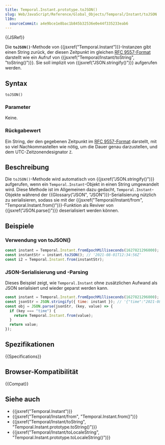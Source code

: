 ```yaml
---
title: Temporal.Instant.prototype.toJSON()
slug: Web/JavaScript/Reference/Global_Objects/Temporal/Instant/toJSON
l10n:
  sourceCommit: a4e9bce1e8bac1b845b32536e0e44f335233eab6
---
```


{{JSRef}}

Die **`toJSON()`**-Methode von {{jsxref("Temporal.Instant")}}-Instanzen gibt einen String zurück, der diesen Zeitpunkt im gleichen [RFC 9557-Format](/de/docs/Web/JavaScript/Reference/Global_Objects/Temporal/Instant#rfc_9557_format) darstellt wie ein Aufruf von {{jsxref("Temporal/Instant/toString", "toString()")}}. Sie soll implizit von {{jsxref("JSON.stringify()")}} aufgerufen werden.

## Syntax

```js-nolint
toJSON()
```

### Parameter

Keine.

### Rückgabewert

Ein String, der den gegebenen Zeitpunkt im [RFC 9557-Format](/de/docs/Web/JavaScript/Reference/Global_Objects/Temporal/Instant#rfc_9557_format) darstellt, mit so viel Nachkommastellen wie nötig, um die Dauer genau darzustellen, und dem UTC-Zeitzonendesignator `Z`.

## Beschreibung

Die `toJSON()`-Methode wird automatisch von {{jsxref("JSON.stringify()")}} aufgerufen, wenn ein `Temporal.Instant`-Objekt in einen String umgewandelt wird. Diese Methode ist im Allgemeinen dazu gedacht, `Temporal.Instant`-Objekte während der {{Glossary("JSON", "JSON")}}-Serialisierung nützlich zu serialisieren, sodass sie mit der {{jsxref("Temporal/Instant/from", "Temporal.Instant.from()")}}-Funktion als Reviver von {{jsxref("JSON.parse()")}} deserialisiert werden können.

## Beispiele

### Verwendung von toJSON()

```js
const instant = Temporal.Instant.fromEpochMilliseconds(1627821296000);
const instantStr = instant.toJSON(); // '2021-08-01T12:34:56Z'
const i2 = Temporal.Instant.from(instantStr);
```

### JSON-Serialisierung und -Parsing

Dieses Beispiel zeigt, wie `Temporal.Instant` ohne zusätzlichen Aufwand als JSON serialisiert und wieder geparst werden kann.

```js
const instant = Temporal.Instant.fromEpochMilliseconds(1627821296000);
const jsonStr = JSON.stringify({ time: instant }); // '{"time":"2021-08-01T12:34:56Z"}'
const obj = JSON.parse(jsonStr, (key, value) => {
  if (key === "time") {
    return Temporal.Instant.from(value);
  }
  return value;
});
```

## Spezifikationen

{{Specifications}}

## Browser-Kompatibilität

{{Compat}}

## Siehe auch

- {{jsxref("Temporal.Instant")}}
- {{jsxref("Temporal/Instant/from", "Temporal.Instant.from()")}}
- {{jsxref("Temporal/Instant/toString", "Temporal.Instant.prototype.toString()")}}
- {{jsxref("Temporal/Instant/toLocaleString", "Temporal.Instant.prototype.toLocaleString()")}}
